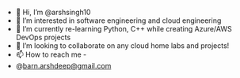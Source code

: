 - 👋 Hi, I’m @arshsingh10
- 👀 I’m interested in software engineering and cloud engineering
- 🌱 I’m currently re-learning Python, C++ while creating Azure/AWS DevOps projects
- 💞️ I’m looking to collaborate on any cloud home labs and projects!
- 📫 How to reach me - 
- @barn.arshdeep@gmail.com

<!---
arshsingh10/arshsingh10 is a ✨ special ✨ repository because its `README.md` (this file) appears on your GitHub profile.
You can click the Preview link to take a look at your changes.
--->
